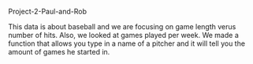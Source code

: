 Project-2-Paul-and-Rob



This data is about baseball and we are focusing on game length verus number of hits. Also, we looked at games played per week. We made a function that allows you type in a name of a pitcher and it will tell you the amount of games he started in. 
